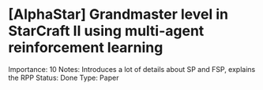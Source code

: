 # [AlphaStar] Grandmaster level in StarCraft II using multi-agent reinforcement learning

Importance: 10
Notes: Introduces a lot of details about SP and FSP, explains the RPP
Status: Done
Type: Paper